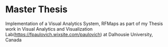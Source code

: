 # Master Thesis
Implementation of a Visual Analytics System, RFMaps as part of my Thesis work in Visual Analytics and Visualization Lab(https://fpaulovich.wixsite.com/paulovich) at Dalhousie University, Canada
